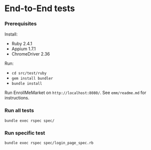 # End-to-End tests

### Prerequisites
Install:
* Ruby 2.4.1
* Appium 1.7.1
* ChromeDriver 2.36

Run:
* `cd src/test/ruby`
* `gem install bundler`
* `bundle install`

Run EnrollMeMarket on `http://localhost:8080/`. See `emm/readme.md` for instructions.

### Run all tests
`bundle exec rspec spec/`

### Run specific test
`bundle exec rspec spec/login_page_spec.rb`
